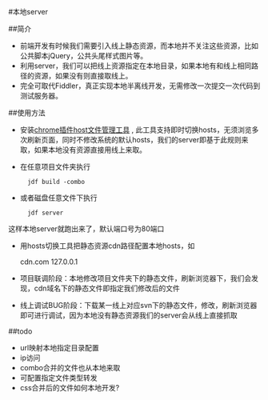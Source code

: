 #本地server

##简介
* 前端开发有时候我们需要引入线上静态资源，而本地并不关注这些资源，比如公共脚本jQuery，公共头尾样式图片等。
* 利用server，我们可以把线上资源指定在本地目录，如果本地有和线上相同路径的资源，如果没有则直接取线上。
* 完全可取代Fiddler，真正实现本地半离线开发，无需修改一次提交一次代码到测试服务器。

##使用方法

* 安装[chrome插件host文件管理工具](https://chrome.google.com/webstore/detail/hostadmin/oklkidkfohahankieehkeenbillligdn) , 此工具支持即时切换hosts，无须浏览多次刷新页面，同时不修改系统的默认hosts，我们的server即基于此规则来取，如果本地没有资源直接用线上来取。

* 在任意项目文件夹执行

		jdf build -combo

* 或者磁盘任意文件下执行
	
		jdf server

这样本地server就跑出来了，默认端口号为80端口

* 用hosts切换工具把静态资源cdn路径配置本地hosts，如

	cdn.com 127.0.0.1

* 项目联调阶段：本地修改项目文件夹下的静态文件，刷新浏览器下，我们会发现，cdn域名下的静态文件即指定我们修改后的文件
* 线上调试BUG阶段：下载某一线上对应svn下的静态文件，修改，刷新浏览器即可进行调试，因为本地没有静态资源我们的server会从线上直接抓取

##todo

* url映射本地指定目录配置
* ip访问
* combo合并的文件也从本地来取
* 可配置指定文件类型转发
* css合并后的文件如何本地开发?

